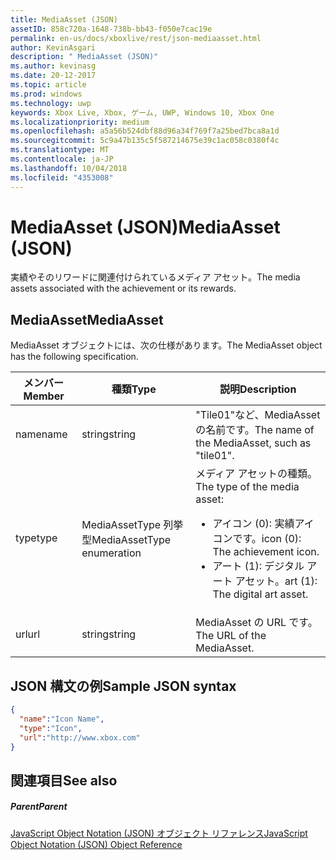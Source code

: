```yaml
---
title: MediaAsset (JSON)
assetID: 858c720a-1648-738b-bb43-f050e7cac19e
permalink: en-us/docs/xboxlive/rest/json-mediaasset.html
author: KevinAsgari
description: " MediaAsset (JSON)"
ms.author: kevinasg
ms.date: 20-12-2017
ms.topic: article
ms.prod: windows
ms.technology: uwp
keywords: Xbox Live, Xbox, ゲーム, UWP, Windows 10, Xbox One
ms.localizationpriority: medium
ms.openlocfilehash: a5a56b524dbf88d96a34f769f7a25bed7bca8a1d
ms.sourcegitcommit: 5c9a47b135c5f587214675e39c1ac058c0380f4c
ms.translationtype: MT
ms.contentlocale: ja-JP
ms.lasthandoff: 10/04/2018
ms.locfileid: "4353008"
---
```

# <a name="mediaasset-json"></a><span data-ttu-id="344fd-104">MediaAsset (JSON)</span><span class="sxs-lookup"><span data-stu-id="344fd-104">MediaAsset (JSON)</span></span>
<span data-ttu-id="344fd-105">実績やそのリワードに関連付けられているメディア アセット。</span><span class="sxs-lookup"><span data-stu-id="344fd-105">The media assets associated with the achievement or its rewards.</span></span>
<a id="ID4EN"></a>


## <a name="mediaasset"></a><span data-ttu-id="344fd-106">MediaAsset</span><span class="sxs-lookup"><span data-stu-id="344fd-106">MediaAsset</span></span>

<span data-ttu-id="344fd-107">MediaAsset オブジェクトには、次の仕様があります。</span><span class="sxs-lookup"><span data-stu-id="344fd-107">The MediaAsset object has the following specification.</span></span>

| <span data-ttu-id="344fd-108">メンバー</span><span class="sxs-lookup"><span data-stu-id="344fd-108">Member</span></span>| <span data-ttu-id="344fd-109">種類</span><span class="sxs-lookup"><span data-stu-id="344fd-109">Type</span></span>| <span data-ttu-id="344fd-110">説明</span><span class="sxs-lookup"><span data-stu-id="344fd-110">Description</span></span>|
| --- | --- | --- |
| <span data-ttu-id="344fd-111">name</span><span class="sxs-lookup"><span data-stu-id="344fd-111">name</span></span>| <span data-ttu-id="344fd-112">string</span><span class="sxs-lookup"><span data-stu-id="344fd-112">string</span></span>| <span data-ttu-id="344fd-113">"Tile01"など、MediaAsset の名前です。</span><span class="sxs-lookup"><span data-stu-id="344fd-113">The name of the MediaAsset, such as "tile01".</span></span>|
| <span data-ttu-id="344fd-114">type</span><span class="sxs-lookup"><span data-stu-id="344fd-114">type</span></span>| <span data-ttu-id="344fd-115">MediaAssetType 列挙型</span><span class="sxs-lookup"><span data-stu-id="344fd-115">MediaAssetType enumeration</span></span>| <span data-ttu-id="344fd-116">メディア アセットの種類。</span><span class="sxs-lookup"><span data-stu-id="344fd-116">The type of the media asset:</span></span> <ul><li><span data-ttu-id="344fd-117">アイコン (0): 実績アイコンです。</span><span class="sxs-lookup"><span data-stu-id="344fd-117">icon (0): The achievement icon.</span></span></li><li><span data-ttu-id="344fd-118">アート (1): デジタル アート アセット。</span><span class="sxs-lookup"><span data-stu-id="344fd-118">art (1): The digital art asset.</span></span></li></ul> | 
| <span data-ttu-id="344fd-119">url</span><span class="sxs-lookup"><span data-stu-id="344fd-119">url</span></span>| <span data-ttu-id="344fd-120">string</span><span class="sxs-lookup"><span data-stu-id="344fd-120">string</span></span>| <span data-ttu-id="344fd-121">MediaAsset の URL です。</span><span class="sxs-lookup"><span data-stu-id="344fd-121">The URL of the MediaAsset.</span></span>|

<a id="ID4EFC"></a>


## <a name="sample-json-syntax"></a><span data-ttu-id="344fd-122">JSON 構文の例</span><span class="sxs-lookup"><span data-stu-id="344fd-122">Sample JSON syntax</span></span>


```json
{
  "name":"Icon Name",
  "type":"Icon",
  "url":"http://www.xbox.com"
}

```


<a id="ID4EOC"></a>


## <a name="see-also"></a><span data-ttu-id="344fd-123">関連項目</span><span class="sxs-lookup"><span data-stu-id="344fd-123">See also</span></span>

<a id="ID4EQC"></a>


##### <a name="parent"></a><span data-ttu-id="344fd-124">Parent</span><span class="sxs-lookup"><span data-stu-id="344fd-124">Parent</span></span>

[<span data-ttu-id="344fd-125">JavaScript Object Notation (JSON) オブジェクト リファレンス</span><span class="sxs-lookup"><span data-stu-id="344fd-125">JavaScript Object Notation (JSON) Object Reference</span></span>](atoc-xboxlivews-reference-json.md)
